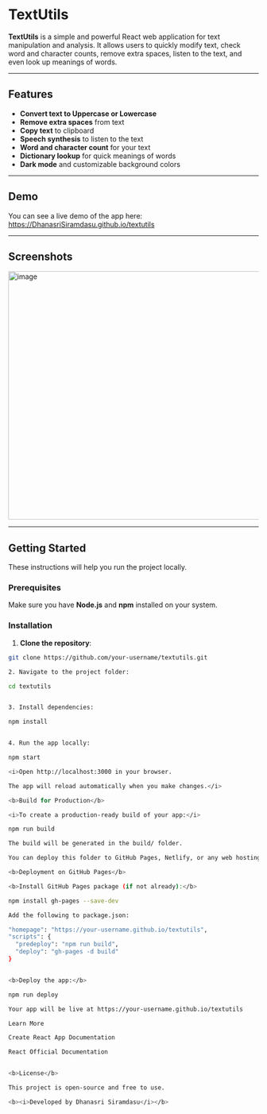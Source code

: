 # TextUtils

**TextUtils** is a simple and powerful React web application for text manipulation and analysis. It allows users to quickly modify text, check word and character counts, remove extra spaces, listen to the text, and even look up meanings of words.

---

## Features

- **Convert text to Uppercase or Lowercase**  
- **Remove extra spaces** from text  
- **Copy text** to clipboard  
- **Speech synthesis** to listen to the text  
- **Word and character count** for your text  
- **Dictionary lookup** for quick meanings of words  
- **Dark mode** and customizable background colors  

---

## Demo

You can see a live demo of the app here:  
https://DhanasriSiramdasu.github.io/textutils

---

## Screenshots

<img width="800" height="500" alt="image" src="https://github.com/user-attachments/assets/2e99b9c4-c1b0-41e0-bfde-d35929a251bc" />


---

## Getting Started

These instructions will help you run the project locally.

### Prerequisites

Make sure you have **Node.js** and **npm** installed on your system.

### Installation

1. **Clone the repository**:

```bash
git clone https://github.com/your-username/textutils.git

2. Navigate to the project folder:

cd textutils


3. Install dependencies:

npm install


4. Run the app locally:

npm start

<i>Open http://localhost:3000 in your browser.

The app will reload automatically when you make changes.</i>

<b>Build for Production</b>

<i>To create a production-ready build of your app:</i>

npm run build

The build will be generated in the build/ folder.

You can deploy this folder to GitHub Pages, Netlify, or any web hosting service.

<b>Deployment on GitHub Pages</b>

<b>Install GitHub Pages package (if not already):</b>

npm install gh-pages --save-dev

Add the following to package.json:

"homepage": "https://your-username.github.io/textutils",
"scripts": {
  "predeploy": "npm run build",
  "deploy": "gh-pages -d build"
}


<b>Deploy the app:</b>

npm run deploy

Your app will be live at https://your-username.github.io/textutils

Learn More

Create React App Documentation

React Official Documentation


<b>License</b>

This project is open-source and free to use.

<b><i>Developed by Dhanasri Siramdasu</i></b>
